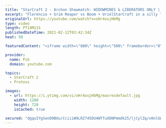 ```yaml
---
title: "StarCraft 2 - Archon Showmatch: WIDOWMINES & LIBERATORS ONLY | Florencio Files #212"
excerpt: "Florencio + Grim Reaper vs Boom + UrielStarCraft in a silly TvT where they can only build widowmines and liberators. What could go wrong?! Let me know your Flo-tainted ideas for the next silly showmatch we do 🐷 Support PiG: http://paypal.me/PiGSC2 | https://www.patreon.com/PiGSC2  🧜Florencio Files"
originalUrl: https://youtube.com/watch?v=oHr4oujHbMg
type: video
length: PT19M11S
publishedDateTime: 2021-02-12T03:42:34Z
heat: 50

featuredContent: "<iframe width=\"800\" height=\"500\" frameborder=\"0\" src=\"https://www.youtube.com/embed/oHr4oujHbMg\" allow=\"accelerometer; autoplay; encrypted-media; gyroscope; picture-in-picture\" allowfullscreen></iframe>"

provider:
  name: PiG
  domain: youtube.com

topics:
  - StarCraft 2
  - Protoss

images:
  - url: https://i.ytimg.com/vi/oHr4oujHbMg/maxresdefault.jpg
    width: 1280
    height: 720
    isCached: true

secured: "dgquIYgSenD9BUu/CciiiW9LRZ745DU4WTTuXDNPmmdk25/ljCylZq/v0nlGWm/SfIVrMF2FXPpyGzFF/ZbW/+YkGmO81xyFCVkG7Z8L7iA3Mq1jiolwkQClAjXhJrNedW/dYpYtA/Iw1kVrzeONHljUEwBIFr2509i+f8PO68jTWGmlTrAQq4UgpxcPpu0joz141hWNe2xVXrjcleA66UOOBFG6qTVn1xSyWevKVKFGe3RcWgriAtLDriDKfUgcNWv9OkUHs5WKqLkPiaR1rI/jrzzlDP2VIyIgXe0risF8OkSfZVORGcpezmpM/puxwMJO5glxl/2jtJxF3Au5iDtikR/ZChu2LE7dpoIFtThmBnsNa6cT17tJRb56gF37/t9ojKywXCI1YbdoS+4VjGYTC59oMdZgKsbJ5pKLpeE=;4s0ri63OqEcos2KYaMbEJw=="
---
```


